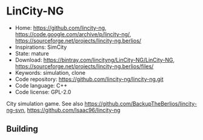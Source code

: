 # LinCity-NG

- Home: https://github.com/lincity-ng, https://code.google.com/archive/p/lincity-ng/, https://sourceforge.net/projects/lincity-ng.berlios/
- Inspirations: SimCity
- State: mature
- Download: https://bintray.com/lincityng/LinCity-NG/LinCity-NG, https://sourceforge.net/projects/lincity-ng.berlios/files/
- Keywords: simulation, clone
- Code repository: https://github.com/lincity-ng/lincity-ng.git
- Code language: C++
- Code license: GPL-2.0

City simulation game.
See also https://github.com/BackupTheBerlios/lincity-ng-svn, https://github.com/Isaac96/lincity-ng

## Building
